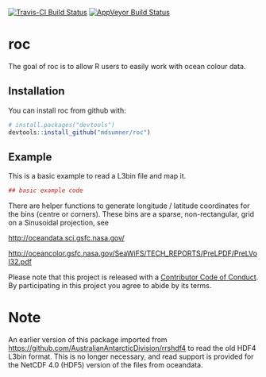 
<!-- README.md is generated from README.Rmd. Please edit that file -->
[![Travis-CI Build Status](https://travis-ci.org/mdsumner/roc.svg?branch=master)](https://travis-ci.org/mdsumner/roc) [![AppVeyor Build Status](https://ci.appveyor.com/api/projects/status/github/mdsumner/roc?branch=master&svg=true)](https://ci.appveyor.com/project/mdsumner/roc)

roc
===

The goal of roc is to allow R users to easily work with ocean colour data.

Installation
------------

You can install roc from github with:

``` r
# install.packages("devtools")
devtools::install_github("mdsumner/roc")
```

Example
-------

This is a basic example to read a L3bin file and map it.

``` r
## basic example code
```

There are helper functions to generate longitude / latitude coordinates for the bins (centre or corners). These bins are a sparse, non-rectangular, grid on a Sinusoidal projection, see

<http://oceandata.sci.gsfc.nasa.gov/>

<http://oceancolor.gsfc.nasa.gov/SeaWiFS/TECH_REPORTS/PreLPDF/PreLVol32.pdf>

Please note that this project is released with a [Contributor Code of Conduct](CONDUCT.md). By participating in this project you agree to abide by its terms.

Note
====

An earlier version of this package imported from <https://github.com/AustralianAntarcticDivision/rrshdf4> to read the old HDF4 L3bin format. This is no longer necessary, and read support is provided for the NetCDF 4.0 (HDF5) version of the files from oceandata.
